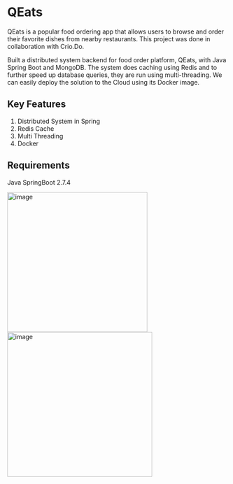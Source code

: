 # QEats

QEats is a popular food ordering app that allows users to browse and order their favorite dishes from nearby restaurants. This project was done in collaboration with Crio.Do.

Built a distributed system backend for food order platform, QEats, with Java Spring Boot and MongoDB. The system does caching using Redis and to further speed up database queries, they are run using multi-threading. We can easily deploy the solution to the Cloud using its Docker image.

## Key Features
1. Distributed System in Spring
2. Redis Cache
3. Multi Threading
4. Docker

## Requirements
Java
SpringBoot 2.7.4

<img width="320" alt="image" src="https://github.com/Fuzail20/QEats/assets/70046384/1993a4ee-7734-4994-8c33-ce42b328b27d">

<img width="331" alt="image" src="https://github.com/Fuzail20/QEats/assets/70046384/9bcd140c-7d82-42da-bdc0-c4bb33eeafcd">



   
